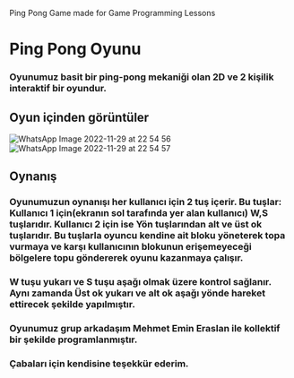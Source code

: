 Ping Pong Game made for Game Programming Lessons

# Ping Pong Oyunu
### Oyunumuz basit bir ping-pong mekaniği olan 2D ve 2 kişilik interaktif bir oyundur.

## Oyun içinden görüntüler
![WhatsApp Image 2022-11-29 at 22 54 56](https://user-images.githubusercontent.com/73031908/204634751-d253f4af-984d-4d59-9ad7-4bdac9d349ea.jpeg)
![WhatsApp Image 2022-11-29 at 22 54 57](https://user-images.githubusercontent.com/73031908/204634767-73b0e47c-9524-48c9-8eb5-efcacd5804c8.jpeg)


## Oynanış

### Oyunumuzun oynanışı her kullanıcı için 2 tuş içerir. Bu tuşlar: Kullanıcı 1 için(ekranın sol tarafında yer alan kullanıcı) W,S tuşlarıdır. Kullanıcı 2 için ise Yön tuşlarından alt ve üst ok tuşlarıdır. Bu tuşlarla oyuncu kendine ait bloku yöneterek topa vurmaya ve karşı kullanıcının blokunun erişemeyeceği bölgelere topu göndererek oyunu kazanmaya çalışır.

### W tuşu yukarı ve S tuşu aşağı olmak üzere kontrol sağlanır. Aynı zamanda Üst ok yukarı ve alt ok aşağı yönde hareket ettirecek şekilde yapılmıştır.

### Oyunumuz grup arkadaşım Mehmet Emin Eraslan ile kollektif bir şekilde programlanmıştır.
### Çabaları için kendisine teşekkür ederim.
